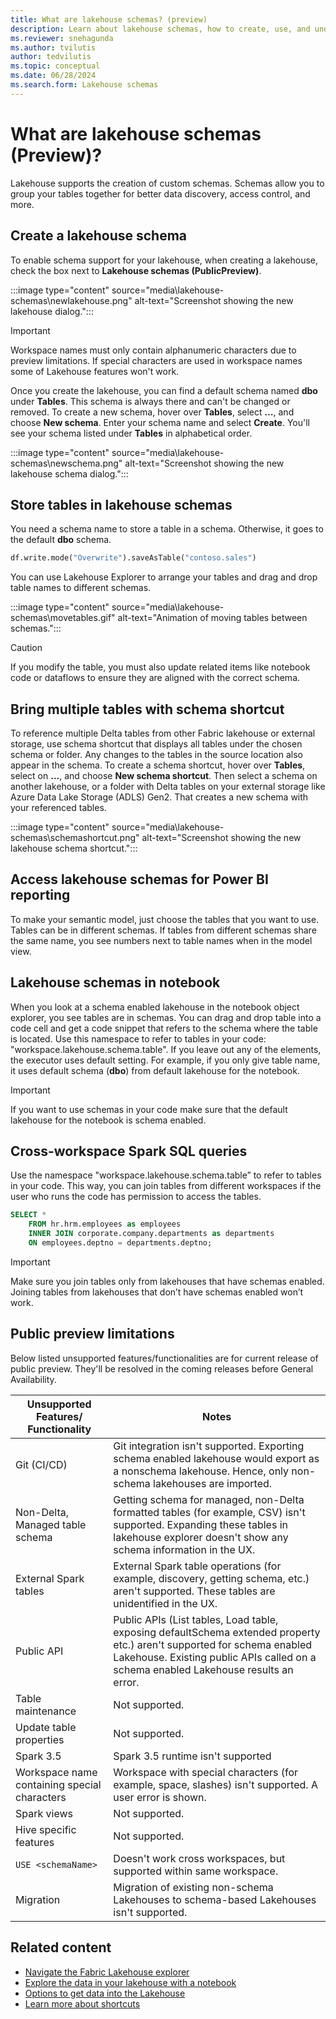 ```yaml
---
title: What are lakehouse schemas? (preview)
description: Learn about lakehouse schemas, how to create, use, and understand their limitations.
ms.reviewer: snehagunda
ms.author: tvilutis
author: tedvilutis
ms.topic: conceptual
ms.date: 06/28/2024
ms.search.form: Lakehouse schemas
---
```


# What are lakehouse schemas (Preview)?

Lakehouse supports the creation of custom schemas. Schemas allow you to group your tables together for better data discovery, access control, and more.

## Create a lakehouse schema

To enable schema support for your lakehouse, when creating a lakehouse, check the box next to **Lakehouse schemas (PublicPreview)**.

:::image type="content" source="media\lakehouse-schemas\newlakehouse.png" alt-text="Screenshot showing the new lakehouse dialog.":::

> [!IMPORTANT]
> Workspace names must only contain alphanumeric characters due to preview limitations. If special characters are used in workspace names some of Lakehouse features won't work.

Once you create the lakehouse, you can find a default schema named **dbo** under **Tables**. This schema is always there and can't be changed or removed. To create a new schema, hover over **Tables**, select **…**, and choose **New schema**. Enter your schema name and select **Create**. You'll see your schema listed under **Tables** in alphabetical order.

:::image type="content" source="media\lakehouse-schemas\newschema.png" alt-text="Screenshot showing the new lakehouse schema dialog.":::

## Store tables in lakehouse schemas

You need a schema name to store a table in a schema. Otherwise, it goes to the default **dbo** schema.

```python
df.write.mode("Overwrite").saveAsTable("contoso.sales")
```

You can use Lakehouse Explorer to arrange your tables and drag and drop table names to different schemas.

:::image type="content" source="media\lakehouse-schemas\movetables.gif" alt-text="Animation of moving tables between schemas.":::

> [!CAUTION]
> If you modify the table, you must also update related items like notebook code or dataflows to ensure they are aligned with the correct schema.

## Bring multiple tables with schema shortcut

To reference multiple Delta tables from other Fabric lakehouse or external storage, use schema shortcut that displays all tables under the chosen schema or folder. Any changes to the tables in the source location also appear in the schema. To create a schema shortcut, hover over **Tables**, select on **…**, and choose **New schema shortcut**. Then select a schema on another lakehouse, or a folder with Delta tables on your external storage like Azure Data Lake Storage (ADLS) Gen2. That creates a new schema with your referenced tables.

:::image type="content" source="media\lakehouse-schemas\schemashortcut.png" alt-text="Screenshot showing the new lakehouse schema shortcut.":::

## Access lakehouse schemas for Power BI reporting

To make your semantic model, just choose the tables that you want to use. Tables can be in different schemas. If tables from different schemas share the same name, you see numbers next to table names when in the model view.

## Lakehouse schemas in notebook

When you look at a schema enabled lakehouse in the notebook object explorer, you see tables are in schemas. You can drag and drop table into a code cell and get a code snippet that refers to the schema where the table is located. Use this namespace to refer to tables in your code: "workspace.lakehouse.schema.table". If you leave out any of the elements, the executor uses default setting. For example, if you only give table name, it uses default schema (**dbo**) from default lakehouse for the notebook.

> [!IMPORTANT]
> If you want to use schemas in your code make sure that the default lakehouse for the notebook is schema enabled.

## Cross-workspace Spark SQL queries

Use the namespace "workspace.lakehouse.schema.table” to refer to tables in your code. This way, you can join tables from different workspaces if the user who runs the code has permission to access the tables.

```sql
SELECT * 
    FROM hr.hrm.employees as employees 
    INNER JOIN corporate.company.departments as departments
    ON employees.deptno = departments.deptno;
```

> [!IMPORTANT]
> Make sure you join tables only from lakehouses that have schemas enabled. Joining tables from lakehouses that don’t have schemas enabled won’t work.

## Public preview limitations

Below listed unsupported features/functionalities are for current release of public preview. They'll be resolved in the coming releases before General Availability.

| Unsupported Features/ Functionality | Notes |
|-|-|
| Git (CI/CD)	| Git integration isn't supported. Exporting schema enabled lakehouse would export as a nonschema lakehouse. Hence, only non-schema lakehouses are imported.|
| Non-Delta, Managed table schema	| Getting schema for managed, non-Delta formatted tables (for example, CSV) isn't supported. Expanding these tables in lakehouse explorer doesn't show any schema information in the UX. |
| External Spark tables	| External Spark table operations (for example, discovery, getting schema, etc.) aren't supported. These tables are unidentified in the UX. |
| Public API	| Public APIs (List tables, Load table, exposing defaultSchema extended property etc.) aren't supported for schema enabled Lakehouse. Existing public APIs called on a schema enabled Lakehouse results an error. |
| Table maintenance	| Not supported. |
| Update table properties	 | Not supported. |
| Spark 3.5	| Spark 3.5 runtime isn't supported |
| Workspace name containing special characters	| Workspace with special characters (for example, space, slashes) isn't supported. A user error is shown. |
| Spark views | Not supported. |
| Hive specific features | Not supported. |
| `USE <schemaName>` | Doesn't work cross workspaces, but supported within same workspace. |
| Migration	| Migration of existing non-schema Lakehouses to schema-based Lakehouses isn't supported. |

## Related content

- [Navigate the Fabric Lakehouse explorer](navigate-lakehouse-explorer.md)
- [Explore the data in your lakehouse with a notebook](lakehouse-notebook-explore.md)
- [Options to get data into the Lakehouse](load-data-lakehouse.md)
- [Learn more about shortcuts](../onelake/onelake-shortcuts.md)
